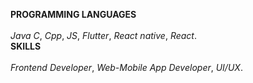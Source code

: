 **PROGRAMMING LANGUAGES**<br>
<br>*Java*
*C*, 
*Cpp*, 
*JS*, 
*Flutter*, 
*React native*, 
*React*.
<br>
__SKILLS__<br>
<br>
_Frontend Developer_, 
_Web-Mobile App Developer_, 
_UI/UX_.

  
